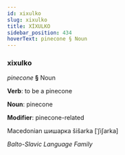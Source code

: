 ```yaml
---
id: xixulko
slug: xixulko
title: XİXULKO
sidebar_position: 434
hoverText: pinecone § Noun
---
```


### xixulko

*pinecone* **§** Noun

**Verb**: to be a pinecone

**Noun**: pinecone

**Modifier**: pinecone-related

Macedonian шишарка šišarka [ˈʃiʃarka]

*Balto-Slavic Language Family*